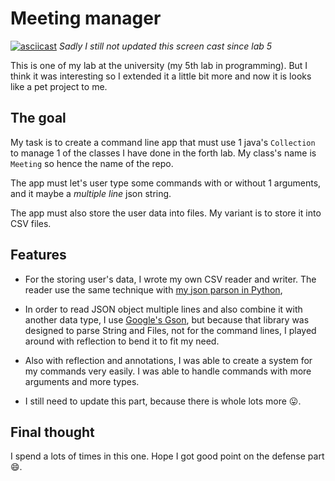# Meeting manager

[![asciicast](https://asciinema.org/a/EDJUUaN6ZPeh6StQrHYPtLD15.svg)](https://asciinema.org/a/EDJUUaN6ZPeh6StQrHYPtLD15)
_Sadly I still not updated this screen cast since lab 5_

This is one of my lab at the university (my 5th lab in programming). But I think it was interesting so I extended it
a little bit more and now it is looks like a pet project to me.

## The goal
My task is to create a command line app that must use 1 java's `Collection` to manage 1 of the classes I have done in the
forth lab. My class's name is `Meeting` so hence the name of the repo.

The app must let's user type some commands with or without 1 arguments, and it maybe a *multiple line* json string.

The app must also store the user data into files. My variant is to store it into CSV files.

## Features
- For the storing user's data, I wrote my own CSV reader and writer. The reader use the same technique with 
[my json parson in Python](https://github.com/quangloc99/simple-json-parser),

- In order to read JSON object multiple lines and also combine it with another data type, I use
[Google's Gson](https://github.com/google/gson), but because that library was designed to parse String and Files, not
for the command lines, I played around with reflection to bend it to fit my need.

- Also with reflection and annotations, I was able to create a system for my commands very easily. I was able to handle 
commands with more arguments and more types.

- I still need to update this part, because there is whole lots more :stuck_out_tongue:.

## Final thought
I spend a lots of times in this one. Hope I got good point on the defense part :smile:.
